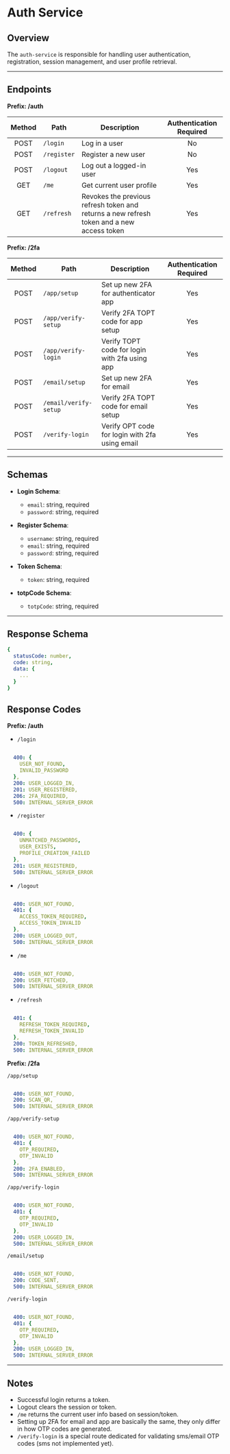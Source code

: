 # Auth Service 

## Overview
The `auth-service` is responsible for handling user authentication, registration, session management, and user profile retrieval.

---

## Endpoints
**Prefix: /auth**


| Method | Path          | Description                                                           | Authentication Required |
| :----: | ------------- | --------------------------------------------------------------------- | :----------------------: |
| POST   | `/login`      | Log in a user                                                         | No                       |
| POST   | `/register`   | Register a new user                                                   | No                       |
| POST   | `/logout`     | Log out a logged-in user                                               | Yes                      |
| GET    | `/me`         | Get current user profile                                               | Yes                      |
| GET    | `/refresh`    | Revokes the previous refresh token and returns a new refresh token and a new access token | Yes |

**Prefix: /2fa**

| Method | Path                  | Description                                    | Authentication Required |
| :----: | --------------------- | ---------------------------------------------- | :----------------------: |
| POST   | `/app/setup`          | Set up new 2FA for authenticator app           | Yes                      |
| POST   | `/app/verify-setup`   | Verify 2FA TOPT code for app setup             | Yes                      |
| POST   | `/app/verify-login`   | Verify TOPT code for login with 2fa using app  | Yes                      |
| POST   | `/email/setup`        | Set up new 2FA for email                       | Yes                      |
| POST   | `/email/verify-setup` | Verify 2FA TOPT code for email setup           | Yes                      |
| POST   | `/verify-login`       | Verify OPT code for login with 2fa using email | Yes                      |

---

## Schemas

- **Login Schema**:
  - `email`: string, required
  - `password`: string, required

- **Register Schema**:
  - `username`: string, required
  - `email`: string, required
  - `password`: string, required

- **Token Schema**:
  - `token`: string, required

- **totpCode Schema**:
  - `totpCode`: string, required

---

## Response Schema

```yaml
{
  statusCode: number,
  code: string,
  data: {
    ...
  }
}

```

## Response Codes

**Prefix: /auth**

- `/login`

```yaml

  400: {
    USER_NOT_FOUND,
    INVALID_PASSWORD
  },
  200: USER_LOGGED_IN,
  201: USER_REGISTERED,
  206: 2FA_REQUIRED,
  500: INTERNAL_SERVER_ERROR

```

- `/register`

```yaml

  400: {
    UNMATCHED_PASSWORDS,
    USER_EXISTS,
    PROFILE_CREATION_FAILED
  },
  201: USER_REGISTERED,
  500: INTERNAL_SERVER_ERROR

```

- `/logout`

```yaml

  400: USER_NOT_FOUND,
  401: {
    ACCESS_TOKEN_REQUIRED,
    ACCESS_TOKEN_INVALID
  },
  200: USER_LOGGED_OUT,
  500: INTERNAL_SERVER_ERROR

```

- `/me`

```yaml

  400: USER_NOT_FOUND,
  200: USER_FETCHED,
  500: INTERNAL_SERVER_ERROR

```

- `/refresh`

```yaml

  401: {
    REFRESH_TOKEN_REQUIRED,
    REFRESH_TOKEN_INVALID
  },
  200: TOKEN_REFRESHED,
  500: INTERNAL_SERVER_ERROR

```

**Prefix: /2fa**

`/app/setup`
```yaml

  400: USER_NOT_FOUND,
  200: SCAN_QR,
  500: INTERNAL_SERVER_ERROR

```

`/app/verify-setup`
```yaml

  400: USER_NOT_FOUND,
  401: {
    OTP_REQUIRED,
    OTP_INVALID
  },
  200: 2FA_ENABLED,
  500: INTERNAL_SERVER_ERROR

```

`/app/verify-login`
```yaml

  400: USER_NOT_FOUND,
  401: {
    OTP_REQUIRED,
    OTP_INVALID
  },
  200: USER_LOGGED_IN,
  500: INTERNAL_SERVER_ERROR

```

`/email/setup`
```yaml

  400: USER_NOT_FOUND,
  200: CODE_SENT,
  500: INTERNAL_SERVER_ERROR

```

`/verify-login`
```yaml

  400: USER_NOT_FOUND,
  401: {
    OTP_REQUIRED,
    OTP_INVALID
  },
  200: USER_LOGGED_IN,
  500: INTERNAL_SERVER_ERROR

```
---

## Notes
- Successful login returns a token.
- Logout clears the session or token.
- `/me` returns the current user info based on session/token.
- Setting up 2FA for email and app are basically the same, they only differ in how OTP codes are generated.
- `/verify-login` is a special route dedicated for validating sms/email OTP codes (sms not implemented yet).